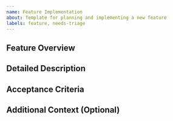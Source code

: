 ```yaml
---
name: Feature Implementation
about: Template for planning and implementing a new feature
labels: feature, needs-triage
---
```


## Feature Overview
<!-- A concise summary of what the feature is and its primary purpose. -->

## Detailed Description
<!-- 
Provide a more detailed description of the feature. Focus on the user experience, core functionality, and any specific requirements.
-->

## Acceptance Criteria
<!-- 
List the key criteria that must be met for this feature to be considered complete. This might include functionality, tests, or documentation.
-->

## Additional Context (Optional)
<!-- 
Add any other context or screenshots about the feature request here. This can include mockups or links to related issues.
-->
